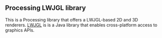 ## Processing LWJGL library

This is a Processing library that offers a LWJGL-based 2D and 3D renderers. [LWJGL](https://www.lwjgl.org/) is is a Java library that enables cross-platform access to graphics APIs.